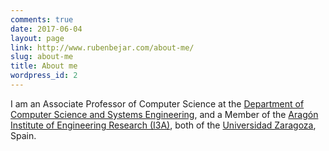 ```yaml
---
comments: true
date: 2017-06-04
layout: page
link: http://www.rubenbejar.com/about-me/
slug: about-me
title: About me
wordpress_id: 2
---
```


I am an Associate Professor of Computer Science at the [Department of Computer Science and Systems Engineering](http://diis.unizar.es), and a Member of the [Aragón Institute of Engineering Research (I3A)](https://i3a.unizar.es), both of the [Universidad Zaragoza](http://www.unizar.es), Spain.
